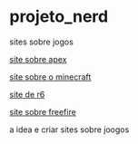 # projeto_nerd
sites sobre jogos

<a href="https://pedroaugusto445.github.io/projeto_nerd/apex/index.html" target="_blank"> site sobre apex</a>

<a href="https://pedroaugusto445.github.io/projeto_nerd/minecraft/index.html" target="_blank">site sobre o minecraft</a>

<a href="https://pedroaugusto445.github.io/projeto_nerd/rainbow%20six/index.html" target="_blank">site de r6</a>

<a href="https://pedroaugusto445.github.io/projeto_nerd/freefire/index.html" target="_blank">site sobre freefire</a>


a idea e criar sites sobre joogos
